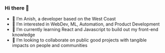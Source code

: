 ### Hi there 👋

- 👋 I’m Anish, a developer based on the West Coast
- 👀 I’m interested in WebDev, ML, Automation, and Product Development
- 🌱 I’m currently learning React and Javascript to build out my front-end knowledge
- 👯 I’m looking to collaborate on public good projects with tangible impacts on people and communities

<!--
**ap247/ap247** is a ✨ _special_ ✨ repository because its `README.md` (this file) appears on your GitHub profile.

Here are some ideas to get you started:

- 🔭 I’m currently working on ...
- 🌱 I’m currently learning ...
- 👯 I’m looking to collaborate on ...
- 🤔 I’m looking for help with ...
- 💬 Ask me about ...
- 📫 How to reach me: ...
- 😄 Pronouns: ...
- ⚡ Fun fact: ...
-->
